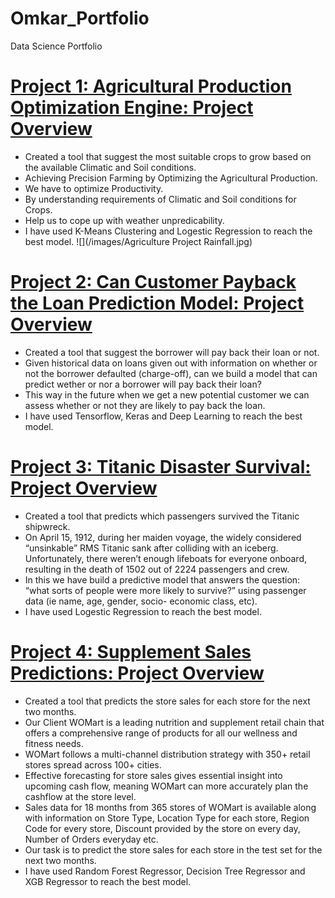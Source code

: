 # Omkar_Portfolio
Data Science Portfolio

# [Project 1: Agricultural Production Optimization Engine: Project Overview](https://github.com/omkargawade-10/Agricultural_Production_Optimization_Engine)
* Created a tool that suggest the most suitable crops to grow based on the available Climatic and Soil conditions.
* Achieving Precision Farming by Optimizing the Agricultural Production.
* We have to optimize Productivity.
* By understanding requirements of Climatic and Soil conditions for Crops.
* Help us to cope up with weather unpredicability.
* I have used K-Means Clustering and Logestic Regression to reach the best model.
![](/images/Agriculture Project Rainfall.jpg)

# [Project 2: Can Customer Payback the Loan Prediction Model: Project Overview](https://github.com/omkargawade-10/Can_Customer_Payback_the_Loan_Prediction_Model)
* Created a tool that suggest the borrower will pay back their loan or not.
* Given historical data on loans given out with information on whether or not the borrower defaulted (charge-off), can we build a model that can predict wether or nor a borrower     will pay back their loan?
* This way in the future when we get a new potential customer we can assess whether or not they are likely to pay back the loan.
* I have used Tensorflow, Keras and Deep Learning to reach the best model.

# [Project 3: Titanic Disaster Survival: Project Overview](https://github.com/omkargawade-10/Titanic_Disaster_Survival)
* Created a tool that predicts which passengers survived the Titanic shipwreck.
* On April 15, 1912, during her maiden voyage, the widely considered “unsinkable” RMS Titanic sank after colliding with an iceberg. Unfortunately, there weren’t enough lifeboats     for everyone onboard, resulting in the death of 1502 out of 2224 passengers and crew.
* In this we have build a predictive model that answers the question: “what sorts of people were more likely to survive?” using passenger data (ie name, age, gender, socio-         economic class, etc).
* I have used Logestic Regression to reach the best model.

# [Project 4: Supplement Sales Predictions: Project Overview](https://github.com/omkargawade-10/Supplement_Sales_Predictions)
* Created a tool that predicts the store sales for each store for the next two months.
* Our Client WOMart is a leading nutrition and supplement retail chain that offers a comprehensive range of products for all our wellness and fitness needs.
* WOMart follows a multi-channel distribution strategy with 350+ retail stores spread across 100+ cities.
* Effective forecasting for store sales gives essential insight into upcoming cash flow, meaning WOMart can more accurately plan the cashflow at the store level.
* Sales data for 18 months from 365 stores of WOMart is available along with information on Store Type, Location Type for each store, Region Code for every store, Discount           provided by the store on every day, Number of Orders everyday etc.
* Our task is to predict the store sales for each store in the test set for the next two months.
* I have used Random Forest Regressor, Decision Tree Regressor and XGB Regressor to reach the best model.
